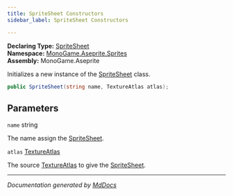 ```yaml
---
title: SpriteSheet Constructors
sidebar_label: SpriteSheet Constructors

---
```


**Declaring Type:** [SpriteSheet](../)  
**Namespace:** [MonoGame.Aseprite.Sprites](../../)  
**Assembly:** MonoGame.Aseprite

Initializes a new instance of the [SpriteSheet](../) class.

```csharp
public SpriteSheet(string name, TextureAtlas atlas);
```

## Parameters

`name`  string

The name assign the [SpriteSheet](../).

`atlas`  [TextureAtlas](../../TextureAtlas/)

The source [TextureAtlas](../Properties/TextureAtlas.md) to give the [SpriteSheet](../).

___

*Documentation generated by [MdDocs](https://github.com/ap0llo/mddocs)*
